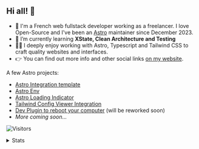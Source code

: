 ## Hi all! 👋

- 🔭 I'm a French web fullstack developer working as a freelancer. I love Open-Source and I've been an [Astro](https://github.com/withastro) maintainer since December 2023.
- 🌱 I’m currently learning **XState, Clean Architecture and Testing**
- 👨‍💻 I deeply enjoy working with Astro, Typescript and Tailwind CSS to craft quality websites and interfaces.
- 👉 You can find out more info and other social links [on my website](https://florian-lefebvre.dev).

A few Astro projects:

- [Astro Integration template](https://github.com/florian-lefebvre/astro-integration-template)
- [Astro Env](https://github.com/florian-lefebvre/astro-env)
- [Astro Loading Indicator](https://github.com/florian-lefebvre/astro-loading-indicator)
- [Tailwind Config Viewer Integration](https://github.com/florian-lefebvre/astro-tailwind-config-viewer)
- [Dev Plugin to reboot your computer](https://github.com/florian-lefebvre/astro-dev-plugin-reboot) (will be reworked soon)
- *More coming soon...*

![Visitors](https://visitor-badge.laobi.icu/badge?page_id=florian-lefebvre&title=Visitors&format=true)

<details>

  <summary>Stats</summary>

  <p align="left"> <a href="https://github.com/ryo-ma/github-profile-trophy"><img src="https://github-profile-trophy.vercel.app/?username=florian-lefebvre&theme=onedark" alt="florian-lefebvre" /></a> </p>
  
</details>
